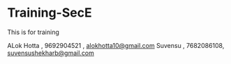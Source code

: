 # Training-SecE
This is for training

ALok Hotta , 9692904521 , alokhotta10@gmail.com
Suvensu , 7682086108, suvensushekharb@gmail.com